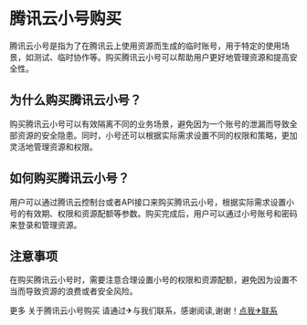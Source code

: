 # 腾讯云小号购买

腾讯云小号是指为了在腾讯云上使用资源而生成的临时账号，用于特定的使用场景，如测试、临时协作等。购买腾讯云小号可以帮助用户更好地管理资源和提高安全性。

## 为什么购买腾讯云小号？

购买腾讯云小号可以有效隔离不同的业务场景，避免因为一个账号的泄漏而导致全部资源的安全隐患。同时，小号还可以根据实际需求设置不同的权限和策略，更加灵活地管理资源和权限。

## 如何购买腾讯云小号？

用户可以通过腾讯云控制台或者API接口来购买腾讯云小号，根据实际需求设置小号的有效期、权限和资源配额等参数。购买完成后，用户可以通过小号账号和密码来登录和管理资源。

## 注意事项

在购买腾讯云小号时，需要注意合理设置小号的权限和资源配额，避免因为设置不当而导致资源的浪费或者安全风险。

更多 关于腾讯云小号购买 请通过✈与我们联系，感谢阅读,谢谢！[点我✈联系](https://a.k02.cc)